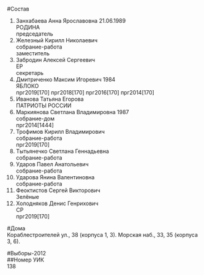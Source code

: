 #Состав  
1. Занхабаева Анна Ярославовна 21.06.1989  
    РОДИНА  
    председатель  
2. Железный Кирилл Николаевич  
    собрание-работа  
    заместитель  
3. Забродин Алексей Сергеевич  
    ЕР  
    секретарь  
4. Дмитриченко Максим Игоревич 1984  
    ЯБЛОКО  
    прг2019[170] прг2018[170] прг2016[170] прг2014[170]  
5. Иванова Татьяна Егорова  
    ПАТРИОТЫ РОССИИ  
6. Маркиянова Светлана Владимировна 1987  
    собрание-дом  
    прг2014[1444]  
7. Трофимов Кирилл Владимирович  
    собрание-работа  
    прг2019[170]  
8. Тытьянечко Светлана Геннадьевна  
    собрание-работа  
9. Ударов Павел Анатольевич  
    собрание-работа  
10. Ударова Янина Валентиновна  
    собрание-работа  
11. Феоктистов Сергей Викторович  
    Зелёные  
12. Холодняков Денис Генрихович  
    СР  
    прг2019[170]  
  
#Дома  
Кораблестроителей ул.,   38 (корпуса 1, 3). Морская наб.,     33, 35 (корпуса 3, 6).  
  
#Выборы-2012  
##Номер УИК  
138  
